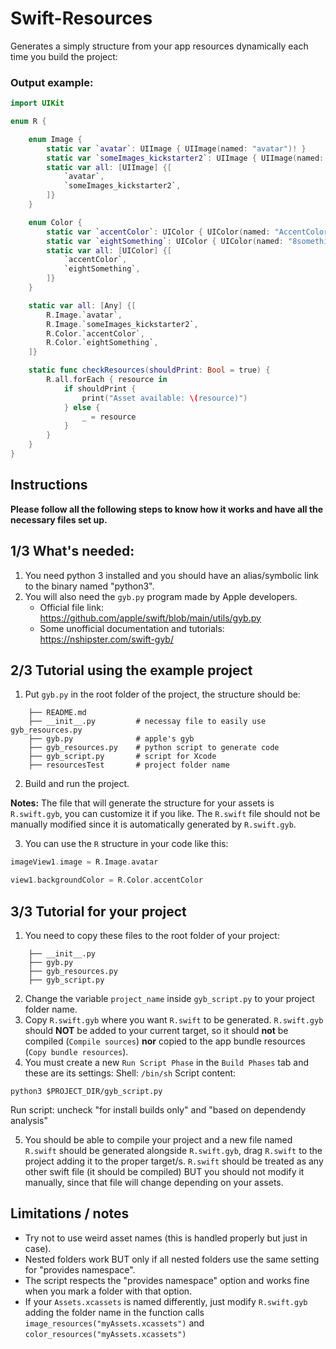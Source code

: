 # Swift-Resources

Generates a simply structure from your app resources dynamically each time you build the project:

### Output example:
```swift
import UIKit

enum R {

	enum Image {
		static var `avatar`: UIImage { UIImage(named: "avatar")! }
		static var `someImages_kickstarter2`: UIImage { UIImage(named: "some images/kickstarter-2")! }
		static var all: [UIImage] {[
			`avatar`,
			`someImages_kickstarter2`,
		]}
	}

	enum Color {
		static var `accentColor`: UIColor { UIColor(named: "AccentColor")! }
		static var `eightSomething`: UIColor { UIColor(named: "8something")! }
		static var all: [UIColor] {[
			`accentColor`,
			`eightSomething`,
		]}
	}

	static var all: [Any] {[
		R.Image.`avatar`,
		R.Image.`someImages_kickstarter2`,
		R.Color.`accentColor`,
		R.Color.`eightSomething`,
	]}

	static func checkResources(shouldPrint: Bool = true) {
		R.all.forEach { resource in
			if shouldPrint {
				print("Asset available: \(resource)")
			} else {
				_ = resource
			}
		}
	}
}

```

## Instructions

**Please follow all the following steps to know how it works and have all the necessary files set up.**

## 1/3 What's needed:
1. You need python 3 installed and you should have an alias/symbolic link to the binary named "python3".
2. You will also need the `gyb.py` program made by Apple developers. 
	- Official file link: https://github.com/apple/swift/blob/main/utils/gyb.py
	- Some unofficial documentation and tutorials: https://nshipster.com/swift-gyb/

## 2/3 Tutorial using the example project

1. Put `gyb.py` in the root folder of the project, the structure should be:
```
	├── README.md
	├── __init__.py			# necessay file to easily use gyb_resources.py
	├── gyb.py				# apple's gyb
	├── gyb_resources.py	# python script to generate code
	├── gyb_script.py		# script for Xcode
	├── resourcesTest		# project folder name
```

2. Build and run the project. 

**Notes:**
The file that will generate the structure for your assets is `R.swift.gyb`, you can customize it if you like.
The `R.swift` file should not be manually modified since it is automatically generated by `R.swift.gyb`.

3. You can use the `R` structure in your code like this:
```swift
imageView1.image = R.Image.avatar
```
```swift
view1.backgroundColor = R.Color.accentColor
```


## 3/3 Tutorial for your project

1. You need to copy these files to the root folder of your project:
```
	├── __init__.py
	├── gyb.py
	├── gyb_resources.py
	├── gyb_script.py
```

2. Change the variable `project_name` inside `gyb_script.py` to your project folder name.
3. Copy `R.swift.gyb` where you want `R.swift` to be generated. `R.swift.gyb` should **NOT** be added to your current target, so it should **not** be compiled (`Compile sources`) **nor** copied to the app bundle resources (`Copy bundle resources`).
4. You must create a new `Run Script Phase` in the `Build Phases` tab and these are its settings:
Shell: `/bin/sh`
Script content: 
```shell
python3 $PROJECT_DIR/gyb_script.py
```
Run script: uncheck "for install builds only" and "based on dependendy analysis"

5. You should be able to compile your project and a new file named `R.swift` should be generated alongside `R.swift.gyb`, drag `R.swift` to the project adding it to the proper target/s. `R.swift` should be treated as any other swift file (it should be compiled) BUT you should not modify it manually, since that file will change depending on your assets.

## Limitations / notes
- Try not to use weird asset names (this is handled properly but just in case).
- Nested folders work BUT only if all nested folders use the same setting for "provides namespace".
- The script respects the "provides namespace" option and works fine when you mark a folder with that option.
- If your `Assets.xcassets` is named differently, just modify `R.swift.gyb` adding the folder name in the function calls `image_resources("myAssets.xcassets")` and `color_resources("myAssets.xcassets")`
